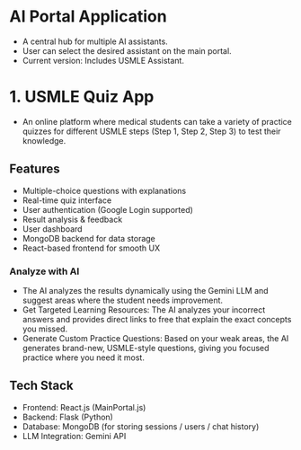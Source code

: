 # AI Portal Application

- A central hub for multiple AI assistants.
- User can select the desired assistant on the main portal.
- Current version: Includes USMLE Assistant.

# 1. USMLE Quiz App

- An online platform where medical students can take a variety of practice quizzes for different USMLE steps (Step 1, Step 2, Step 3) to test their knowledge.

## Features

- Multiple-choice questions with explanations
- Real-time quiz interface
- User authentication (Google Login supported)
- Result analysis & feedback
- User dashboard
- MongoDB backend for data storage
- React-based frontend for smooth UX

### Analyze with AI

- The AI analyzes the results dynamically using the Gemini LLM and suggest areas where the student needs improvement.
- Get Targeted Learning Resources: The AI analyzes your incorrect answers and provides direct links to free that explain the exact concepts you missed.
- Generate Custom Practice Questions: Based on your weak areas, the AI generates brand-new, USMLE-style questions, giving you focused practice where you need it most.

## Tech Stack

- Frontend: React.js (MainPortal.js)
- Backend: Flask (Python)
- Database: MongoDB (for storing sessions / users / chat history)
- LLM Integration: Gemini API
